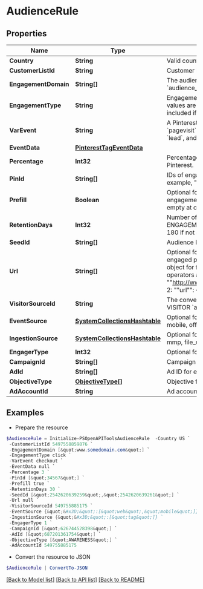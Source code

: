 # AudienceRule
## Properties

Name | Type | Description | Notes
------------ | ------------- | ------------- | -------------
**Country** | **String** | Valid countries include: &quot;&quot;US&quot;&quot;, &quot;&quot;CA&quot;&quot;, and &quot;&quot;GB&quot;&quot;. | [optional] 
**CustomerListId** | **String** | Customer list ID. For CUSTOMER_LIST &#x60;audience_type&#x60;. | [optional] 
**EngagementDomain** | **String[]** | The audience account&#39;s verified domain. **Required** for ENGAGEMENT &#x60;audience_type&#x60;. | [optional] 
**EngagementType** | **String** | Engagement type enum. Optional for ENGAGEMENT &#x60;audience_type&#x60;. Supported values are &#x60;click&#x60;, &#x60;save&#x60;, &#x60;closeup&#x60;, &#x60;comment&#x60; and &#x60;like&#x60;. All engagements are included if this field is not set.  | [optional] 
**VarEvent** | **String** | A Pinterest tag event. Optional for VISITOR &#x60;audience_type&#x60;. Possible values are &#x60;pagevisit&#x60;, &#x60;signup&#x60;, &#x60;checkout&#x60;, &#x60;viewcategory&#x60;, &#x60;search&#x60;, &#x60;addtocart&#x60;, &#x60;watchvideo&#x60;, &#x60;lead&#x60;, and &#x60;custom&#x60;. This field also accepts a partner-defined Pinterest tag event. | [optional] 
**EventData** | [**PinterestTagEventData**](PinterestTagEventData.md) |  | [optional] 
**Percentage** | **Int32** | Percentage should be 1-10. The targeted audience should be this % size across Pinterest. | [optional] 
**PinId** | **String[]** | IDs of engaged organic pins. Optional for ENGAGEMENT &#x60;audience_type&#x60;. For example, &quot;&quot;pin_id:&quot;&quot;: [&quot;&quot;34567&quot;&quot;] | [optional] 
**Prefill** | **Boolean** | Optional for VISITOR &#x60;audience_type&#x60;. If &#x60;true&#x60;, the specified rule on existing engagement data is applied to pre-populate the audience. If &#x60;false&#x60;, the audience is empty at creation time. The default is &#x60;true&#x60;. | [optional] 
**RetentionDays** | **Int32** | Number of days a Pinterest user remains in the audience. Optional for ENGAGEMENT and VISITOR &#x60;audience_type&#x60;. Accepted range is 1-540. Defaults to 180 if not specified. | [optional] 
**SeedId** | **String[]** | Audience ID(s). For ACTALIKE &#x60;audience_type&#x60;.  | [optional] 
**Url** | **String[]** | Optional for ENGAGEMENT or VISITOR &#x60;audience_type&#x60;. For ENGAGEMENT, it is the engaged pin&#39;s URL. For VISITOR, you can use it as a string or a {operator: value} object for filtering visitors based on conversion tag event URLs. Supported operators are [ &#x3D;, !&#x3D;, contains, not_contains].&lt;br&gt;Example 1:  &quot;&quot;url&quot;&quot;: &quot;&quot;http://www.myonlinestore123.com/view_item/shoe&quot;&quot;&lt;br&gt;Example 2: &quot;&quot;url&quot;&quot;: {&quot;&quot;contains&quot;&quot;: &quot;&quot;/view_item/shoe&quot;&quot;} | [optional] 
**VisitorSourceId** | **String** | The conversion tag ID, or the Pinterest tag ID, that you use on your website. For VISITOR &#x60;audience_type&#x60;. | [optional] 
**EventSource** | [**SystemCollectionsHashtable**](.md) | Optional for VISITOR. You can use it as a {&#39;&#x3D;&#39;: [value]}. Supported values are: web, mobile, offline | [optional] 
**IngestionSource** | [**SystemCollectionsHashtable**](.md) | Optional for VISITOR. You can use it as a {&#39;&#x3D;&#39;: [value]}. Supported values are: tag, mmp, file_upload, conversions_api | [optional] 
**EngagerType** | **Int32** | Optional for ENGAGEMENT. Engager type value should be 1-2. | [optional] 
**CampaignId** | **String[]** | Campaign ID for engagement audience filter. | [optional] 
**AdId** | **String[]** | Ad ID for engagement audience filter. | [optional] 
**ObjectiveType** | [**ObjectiveType[]**](ObjectiveType.md) | Objective for engagement audience filter. | [optional] 
**AdAccountId** | **String** | Ad account ID. | [optional] 

## Examples

- Prepare the resource
```powershell
$AudienceRule = Initialize-PSOpenAPIToolsAudienceRule  -Country US `
 -CustomerListId 5497558859876 `
 -EngagementDomain [&quot;www.somedomain.com&quot;] `
 -EngagementType click `
 -VarEvent checkout `
 -EventData null `
 -Percentage 3 `
 -PinId [&quot;34567&quot;] `
 -Prefill true `
 -RetentionDays 30 `
 -SeedId [&quot;2542620639259&quot;,&quot;2542620639261&quot;] `
 -Url null `
 -VisitorSourceId 549755885175 `
 -EventSource {&quot;&#x3D;&quot;:[&quot;web&quot;,&quot;mobile&quot;]} `
 -IngestionSource {&quot;&#x3D;&quot;:[&quot;tag&quot;]} `
 -EngagerType 1 `
 -CampaignId [&quot;626744528398&quot;] `
 -AdId [&quot;687201361754&quot;] `
 -ObjectiveType [&quot;AWARENESS&quot;] `
 -AdAccountId 549755885175
```

- Convert the resource to JSON
```powershell
$AudienceRule | ConvertTo-JSON
```

[[Back to Model list]](../README.md#documentation-for-models) [[Back to API list]](../README.md#documentation-for-api-endpoints) [[Back to README]](../README.md)

